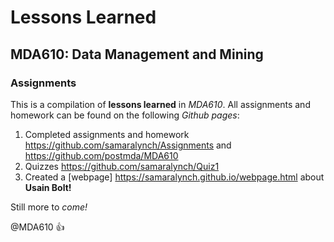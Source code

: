 # Lessons Learned

## MDA610: Data Management and Mining

### Assignments
This is a compilation of **lessons learned** in *MDA610*. 
All assignments and homework can be found on the following *Github pages*:
1. Completed assignments and homework https://github.com/samaralynch/Assignments and https://github.com/postmda/MDA610
2. Quizzes https://github.com/samaralynch/Quiz1
3. Created a [webpage] https://samaralynch.github.io/webpage.html about **Usain Bolt!**

Still more to *come!*

@MDA610 :+1:

